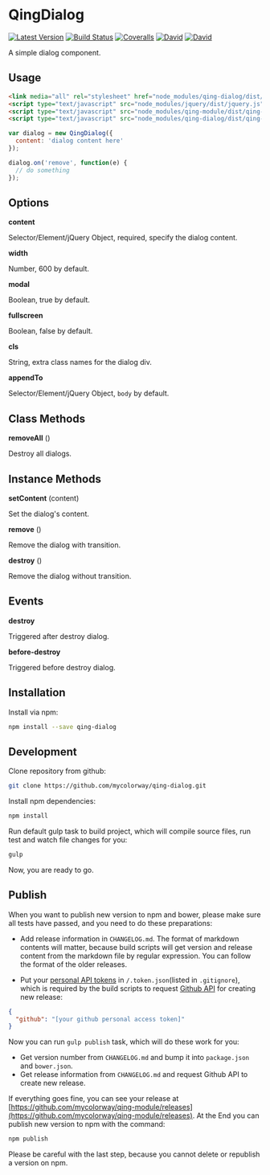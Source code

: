 # QingDialog

[![Latest Version](https://img.shields.io/npm/v/qing-dialog.svg)](https://www.npmjs.com/package/qing-dialog)
[![Build Status](https://img.shields.io/travis/mycolorway/qing-dialog.svg)](https://travis-ci.org/mycolorway/qing-dialog)
[![Coveralls](https://img.shields.io/coveralls/mycolorway/qing-dialog.svg)](https://coveralls.io/github/mycolorway/qing-dialog)
[![David](https://img.shields.io/david/mycolorway/qing-dialog.svg)](https://david-dm.org/mycolorway/qing-dialog)
[![David](https://img.shields.io/david/dev/mycolorway/qing-dialog.svg)](https://david-dm.org/mycolorway/qing-dialog#info=devDependencies)

A simple dialog component.

## Usage

```html
<link media="all" rel="stylesheet" href="node_modules/qing-dialog/dist/qing-dialog.css">
<script type="text/javascript" src="node_modules/jquery/dist/jquery.js"></script>
<script type="text/javascript" src="node_modules/qing-module/dist/qing-module.js"></script>
<script type="text/javascript" src="node_modules/qing-dialog/dist/qing-dialog.js"></script>
```

```js
var dialog = new QingDialog({
  content: 'dialog content here'
});

dialog.on('remove', function(e) {
  // do something
});
```

## Options

__content__

Selector/Element/jQuery Object, required, specify the dialog content.

__width__

Number, 600 by default.

__modal__

Boolean, true by default.

__fullscreen__

Boolean, false by default.

__cls__

String, extra class names for the dialog div.

__appendTo__

Selector/Element/jQuery Object, `body` by default.

## Class Methods

__removeAll__ ()

Destroy all dialogs.

## Instance Methods

__setContent__ (content)

Set the dialog's content.

__remove__ ()

Remove the dialog with transition.

__destroy__ ()

Remove the dialog without transition.

## Events

__destroy__

Triggered after destroy dialog.

__before-destroy__

Triggered before destroy dialog.

## Installation

Install via npm:

```bash
npm install --save qing-dialog
```

## Development

Clone repository from github:

```bash
git clone https://github.com/mycolorway/qing-dialog.git
```

Install npm dependencies:

```bash
npm install
```

Run default gulp task to build project, which will compile source files, run test and watch file changes for you:

```bash
gulp
```

Now, you are ready to go.

## Publish

When you want to publish new version to npm and bower, please make sure all tests have passed, and you need to do these preparations:

* Add release information in `CHANGELOG.md`. The format of markdown contents will matter, because build scripts will get version and release content from the markdown file by regular expression. You can follow the format of the older releases.

* Put your [personal API tokens](https://github.com/blog/1509-personal-api-tokens) in `/.token.json`(listed in `.gitignore`), which is required by the build scripts to request [Github API](https://developer.github.com/v3/) for creating new release:

```json
{
  "github": "[your github personal access token]"
}
```

Now you can run `gulp publish` task, which will do these work for you:

* Get version number from `CHANGELOG.md` and bump it into `package.json` and `bower.json`.
* Get release information from `CHANGELOG.md` and request Github API to create new release.

If everything goes fine, you can see your release at [https://github.com/mycolorway/qing-module/releases](https://github.com/mycolorway/qing-module/releases). At the End you can publish new version to npm with the command:

```bash
npm publish
```

Please be careful with the last step, because you cannot delete or republish a version on npm.
